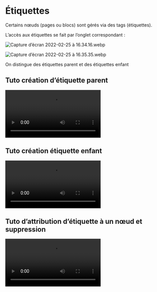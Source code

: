 # Étiquettes

Certains nœuds (pages ou blocs) sont gérés via des tags (étiquettes).

L’accès aux étiquettes se fait par l’onglet correspondant :

![Capture d’écran 2022-02-25 à 16.34.16.webp](Étiquettes/Capture_decran_2022-02-25_a_16.34.16.webp)

![Capture d’écran 2022-02-25 à 16.35.35.webp](Étiquettes/Capture_decran_2022-02-25_a_16.35.35.webp)

On distingue des étiquettes parent et des étiquettes enfant

## Tuto création d’étiquette parent 

<video controls>
<source src="/user/Étiquettes/Enregistrement_de_lecran_2022-02-25_a_16.39.06.webm" type="video/webm">
Your browser does not support the video tag.
</video>

## Tuto création étiquette enfant 

<video controls>
<source src="/user/Étiquettes/Enregistrement_de_lecran_2022-02-25_a_16.40.22.webm" type="video/webm">
Your browser does not support the video tag.
</video>

## Tuto d’attribution d’étiquette à un nœud et suppression

<video controls>
<source src="/user/Étiquettes/Enregistrement_de_lecran_2022-02-25_a_16.43.36.webm" type="video/webm">
Your browser does not support the video tag.
</video>
